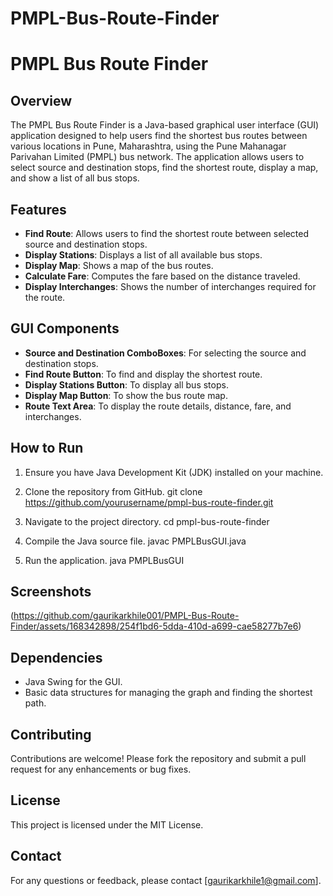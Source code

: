 # PMPL-Bus-Route-Finder


# PMPL Bus Route Finder

## Overview

The PMPL Bus Route Finder is a Java-based graphical user interface (GUI) application designed to help users find the shortest bus routes between various locations in Pune, Maharashtra, using the Pune Mahanagar Parivahan Limited (PMPL) bus network. The application allows users to select source and destination stops, find the shortest route, display a map, and show a list of all bus stops.

## Features

- **Find Route**: Allows users to find the shortest route between selected source and destination stops.
- **Display Stations**: Displays a list of all available bus stops.
- **Display Map**: Shows a map of the bus routes.
- **Calculate Fare**: Computes the fare based on the distance traveled.
- **Display Interchanges**: Shows the number of interchanges required for the route.

## GUI Components

- **Source and Destination ComboBoxes**: For selecting the source and destination stops.
- **Find Route Button**: To find and display the shortest route.
- **Display Stations Button**: To display all bus stops.
- **Display Map Button**: To show the bus route map.
- **Route Text Area**: To display the route details, distance, fare, and interchanges.

## How to Run

1. Ensure you have Java Development Kit (JDK) installed on your machine.
2. Clone the repository from GitHub.
   git clone https://github.com/yourusername/pmpl-bus-route-finder.git
  
3. Navigate to the project directory.
   cd pmpl-bus-route-finder
   
4. Compile the Java source file.
   javac PMPLBusGUI.java
 
5. Run the application.
   java PMPLBusGUI
  

## Screenshots

(https://github.com/gaurikarkhile001/PMPL-Bus-Route-Finder/assets/168342898/254f1bd6-5dda-410d-a699-cae58277b7e6)


## Dependencies

- Java Swing for the GUI.
- Basic data structures for managing the graph and finding the shortest path.

## Contributing

Contributions are welcome! Please fork the repository and submit a pull request for any enhancements or bug fixes.

## License

This project is licensed under the MIT License.

## Contact

For any questions or feedback, please contact [gaurikarkhile1@gmail.com].

